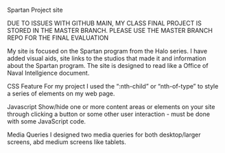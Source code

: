 Spartan Project site 

DUE TO ISSUES WITH GITHUB MAIN, MY CLASS FINAL PROJECT IS STORED IN THE MASTER BRANCH. 
PLEASE USE THE MASTER BRANCH REPO FOR THE FINAL EVALUATION

My site is focused on the Spartan program from the Halo series. I have added visual aids, 
site links to the studios that made it and information about the Spartan program. 
The site is designed to read like a Office of Naval Intellgience document.

CSS Feature 
For my project I used the “:nth-child” or “nth-of-type” to style a series of elements on my web page. 

Javascript
Show/hide one or more content areas or elements on your site through clicking a button or some other user interaction - must be done with some JavaScript code. 

Media Queries 
I designed two media queries for both desktop/larger screens, abd  medium screens like tablets. 

